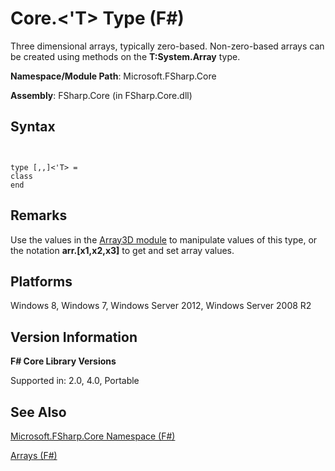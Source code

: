 # Core.<'T> Type (F#)

Three dimensional arrays, typically zero-based. Non-zero-based arrays can be created using methods on the **T:System.Array** type.

**Namespace/Module Path**: Microsoft.FSharp.Core

**Assembly**: FSharp.Core (in FSharp.Core.dll)


## Syntax


```


type [,,]<'T> =
class
end

```



## Remarks
Use the values in the [Array3D module](http://msdn.microsoft.com/en-us/library/c8355e2d-add8-48a4-8aa6-1c57ae74c560) to manipulate values of this type, or the notation **arr.[x1,x2,x3]** to get and set array values.


## Platforms
Windows 8, Windows 7, Windows Server 2012, Windows Server 2008 R2


## Version Information
**F# Core Library Versions**

Supported in: 2.0, 4.0, Portable




## See Also
[Microsoft.FSharp.Core Namespace &#40;F&#35;&#41;](Microsoft.FSharp.Core+Namespace+%28FSharp%29.md)

[Arrays &#40;F&#35;&#41;](Arrays+%28FSharp%29.md)

